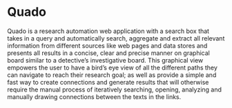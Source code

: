 # Quado
Quado is a research automation web application with a search box that takes in a query and automatically search, aggregate and extract all relevant information from different sources like web pages and data stores and presents all results in a concise, clear and precise manner on graphical board similar to a detective’s investigative board.  This graphical view empowers the user to have a bird’s eye view of all the different paths they can navigate to reach their research goal; as well as provide a simple and fast way to create connections and generate results that will otherwise require the manual process of iteratively searching, opening, analyzing and manually drawing connections between the texts in the links.

